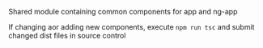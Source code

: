 Shared module containing common components for app and ng-app

If changing aor adding new components, execute `npm run tsc` and submit changed dist files in source control